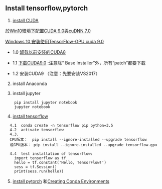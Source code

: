 

## Install tensorflow,pytorch



1. [install CUDA](https://docs.nvidia.com/cuda/cuda-installation-guide-microsoft-windows/index.html)

[於Win10環境下配置CUDA 9.0與cuDNN 7.0](https://rreadmorebooks.blogspot.com/2018/01/win10cuda-90cudnn-70.html)
  
[Windows 10 安装使用TensorFlow-GPU cuda 9.0](https://www.codetd.com/article/147955)
  
   - 1.0 [卸载以前安装的CUDA8](https://blog.csdn.net/shuiyuejihua/article/details/78738664)
   
   - 1.1 [下载CUDA9.0](https://developer.nvidia.com/cuda-90-download-archive)  :注意除“ Base Installer”外，所有“patch”都要下载
   
   - 1.2 安装CUDA9 （注意：先要安装VS2017） 

 

2. install Anaconda

3. install jupyter 
```
    pip install jupyter notebook
    jupyter notebook
```

4. [install tensorflow](https://www.tensorflow.org/install/)
```
  4.1  conda create -n tensorflow pip python=3.5 
  4.2  activate tensorflow
  4.3. 
  CPU版本：  pip install --ignore-installed --upgrade tensorflow
  或GPU版本： pip install --ignore-installed --upgrade tensorflow-gpu 
  
  4.4  test installation of tensorflow:
    import tensorflow as tf
    hello = tf.constant('Hello, TensorFlow!')
    sess = tf.Session()
    print(sess.run(hello))
 ```
 
 5. [install pytorch](https://pytorch.org/) 和[Creating Conda Environments](https://dziganto.github.io/data%20science/python/anaconda/Creating-Conda-Environments/)
  
  
  
```
